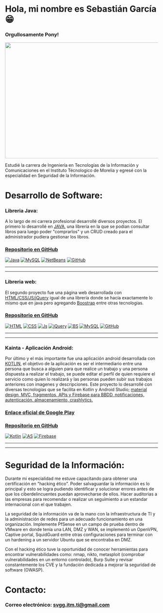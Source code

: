 # Hola, mi nombre es Sebastián García 😁

### Orgullosamente Pony!
<img src="https://user-images.githubusercontent.com/77241619/234718715-8dd9c922-281f-4a25-a1e4-f2134730984b.png" width="600" height="380" />


Estudié la carrera de Ingeniería en Tecnologías de la Información y Comunicaciones en el Instituto Técnologico de Morelia y egresé con la especialidad en Seguridad de la Información.

# Desarrollo de Software:

### Libreria Java:
A lo largo de mi carrera profesional desarrollé diversos proyectos. 
El primero lo desarrollé en <ins>JAVA</ins>, una librería en la que se podian consultar libros para luego poder "comprarlos" y un CRUD creado para el administrador pudiera gestionar los libros. 

### <a href="https://github.com/SebastianVGG/taller_ingsoftware">Repositorio en GitHub</a>
[![Java](https://img.shields.io/badge/Java-red?style=for-the-badge)]() [![MySQL](https://img.shields.io/badge/MySQL-important?style=for-the-badge)]() [![NetBeans](https://img.shields.io/badge/NetBeans-blue?style=for-the-badge)]() [![GitHub](https://img.shields.io/badge/GitHub-inactive?style=for-the-badge)]()

------------
-------------

### Libreria web:
El segundo proyecto fue una página web desarrollada con <ins>HTML/CSS/JS/jQuery</ins> igual de una librería donde se hacía exactamente lo mismo que en java pero agregando <ins>Boostrap</ins> entre otras tecnologias.

### <a href="https://github.com/SebastianVGG/libreria">Repositorio en GitHub</a>
[![HTML](https://img.shields.io/badge/HTML-orange?style=for-the-badge)]() [![CSS](https://img.shields.io/badge/CSS-blue?style=for-the-badge)]() [![Js](https://img.shields.io/badge/JS-yellow?style=for-the-badge)]() [![jQuery](https://img.shields.io/badge/jQuery-informational?style=for-the-badge)]() [![BS](https://img.shields.io/badge/Boostrap-blueviolet?style=for-the-badge)]() [![MySQL](https://img.shields.io/badge/MySQL-important?style=for-the-badge)]() [![GitHub](https://img.shields.io/badge/GitHub-inactive?style=for-the-badge)]()

-------------
-------------

### Kainta - Aplicación Android:
Por último y el más importante fue una aplicación android desarrollada con <ins>KOTLIN</ins>, el objetivo de la aplicación es ser el intermediario entre una persona que busca a alguien para que realice un trabajo y una persona dispuesta a realizar el trabajo, se puede editar el perfil de quien requiere el servicio como quien lo realizará y las personas pueden subir sus trabajos anteriores con imagenes y descripciones. Este proyecto lo desarrollé con diversas tecnologias que se facilita en Kotlin y Android Studio; <ins>material design, MVC, fragmentos, APIs y Firebase para BBDD, notificaciones, autenticación, almacenamiento, crashlytics.</ins>

### <a href="https://play.google.com/store/apps/details?id=com.app.kainta">Enlace oficial de Google Play</a> 
### <a href="https://github.com/SebastianVGG/Kainta">Repositorio en GitHub</a>
[![Kotlin](https://img.shields.io/badge/Kotlin-blueviolet?style=for-the-badge)]() [![AS](https://img.shields.io/badge/Android%20Studio-green?style=for-the-badge)]() [![Firebase](https://img.shields.io/badge/Firebase-orange?style=for-the-badge)]() 

-------------
-------------

# Seguridad de la Información:

Durante mi especialidad me estuve capacitando para obtener una certificación en "hacking ético". Poder salvaguardar la información es lo principal y esto se logra pudiendo identificar y solucionar errores antes de que los ciberdelincuentes puedan aprovecharse de ellos. Hacer auditorias a las empresas para recomendar o realizar un seguimiento a un estandar internacional con el que trabajen. 

La seguridad de la información va de la mano con la infraestructura de TI y la administración de redes para un adecuado funcionamiento en una organización. Implemente PfSense en un campo de prueba dentro de VMware en donde tenía una LAN, DMZ y WAN, se implementó un OpenVPN, Captive portal, SquidGuard entre otras configuraciones para terminar con un hardening a un servidor Ubuntu que se encontraba en DMZ.

Con el hacking ético tuve la oportunidad de conocer herramientas para encontrar vulnerabilidades como: nmap, nikto, metasploit (comprobar vulnerabilidades en un entorno controlado), Burp Suite y revisar constantemente los CVE y la fundación dedicada a mejorar la seguridad de software (OWASP).

# Contacto:

### Correo electrónico: svgg.itm.ti@gmail.com




